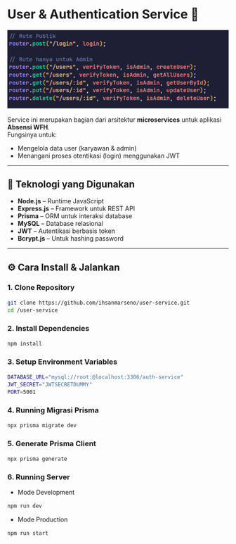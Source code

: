 # User & Authentication Service 🔑

![alt text](image.png)

Service ini merupakan bagian dari arsitektur **microservices** untuk aplikasi **Absensi WFH**.  
Fungsinya untuk:

- Mengelola data user (karyawan & admin)
- Menangani proses otentikasi (login) menggunakan JWT

---

## 🚀 Teknologi yang Digunakan

- **Node.js** – Runtime JavaScript
- **Express.js** – Framework untuk REST API
- **Prisma** – ORM untuk interaksi database
- **MySQL** – Database relasional
- **JWT** – Autentikasi berbasis token
- **Bcrypt.js** – Untuk hashing password

---

## ⚙️ Cara Install & Jalankan

### 1. Clone Repository

```bash
git clone https://github.com/ihsanmarseno/user-service.git
cd /user-service
```

### 2. Install Dependencies

```bash
npm install
```

### 3. Setup Environment Variables

```bash
DATABASE_URL="mysql://root:@localhost:3306/auth-service"
JWT_SECRET="JWTSECRETDUMMY"
PORT=5001
```

### 4. Running Migrasi Prisma

```bash
npx prisma migrate dev
```

### 5. Generate Prisma Client

```bash
npx prisma generate
```

### 6. Running Server

- Mode Development

```bash
npm run dev
```

- Mode Production

```bash
npm run start
```

